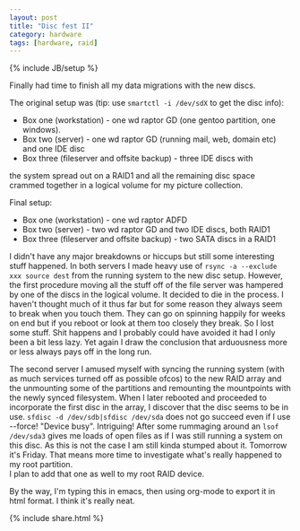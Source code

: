 ```yaml
---
layout: post
title: "Disc fest II"
category: hardware
tags: [hardware, raid]
---
```

{% include JB/setup %}

Finally had time to finish all my data migrations with the new discs.

The original setup was (tip: use ``smartctl -i /dev/sdX`` to get the disc info):

*   Box one (workstation) - one wd raptor GD (one gentoo partition, one windows).
*   Box two (server) - one wd raptor GD (running mail, web, domain etc) and one IDE disc
*   Box three (fileserver and offsite backup) - three IDE discs with


the system spread out on a RAID1 and all the remaining disc space
crammed together in a logical volume for my picture collection.

Final setup:

*   Box one (workstation) - one wd raptor ADFD</li>
*   Box two (server) - two wd raptor GD and two IDE discs, both RAID1
*   Box three (fileserver and offsite backup) - two SATA discs in a RAID1

I didn't have any major breakdowns or hiccups but still some interesting stuff happened. In both servers I made heavy use of ``rsync -a --exclude xxx source dest`` from the running system to the new disc setup.
However, the first procedure moving all the stuff off of the file server was hampered by one of the discs in the logical volume.
It decided to die in the process.
I haven't thought much of it thus far but for some reason they always seem to break when you touch them.
They can go on spinning happily for weeks on end
but if you reboot or look at them too closely they break.
So I lost some stuff.
Shit happens and I probably could have avoided it had I only been a bit less lazy.
Yet again I draw the conclusion that arduousness more or less always pays off in the
long run.

The second server I amused myself with syncing the running system (with as much services turned off as possible ofcos) to the new RAID array and the unmounting some of the partitions and remounting the mountpoints with the newly synced filesystem.
When I later rebooted and proceeded to incorporate the first disc in the array, I discover that the disc seems to be in use.
``sfdisc -d /dev/sdb|sfdisc /dev/sda`` does not go succeed even if I use --force! "Device busy".
Intriguing! After some rummaging around an ``lsof /dev/sda3`` gives me loads of open files as if I was still running a system on this disc.
As this is not the case I am still kinda stumped about it.
Tomorrow it's Friday.
That means more time to investigate what's really happened to my root partition.  
I plan to add that one as well to my root RAID device.

By the way, I'm typing this in emacs, then using org-mode to export it in html format. I think it's really neat.  

{% include share.html %}
